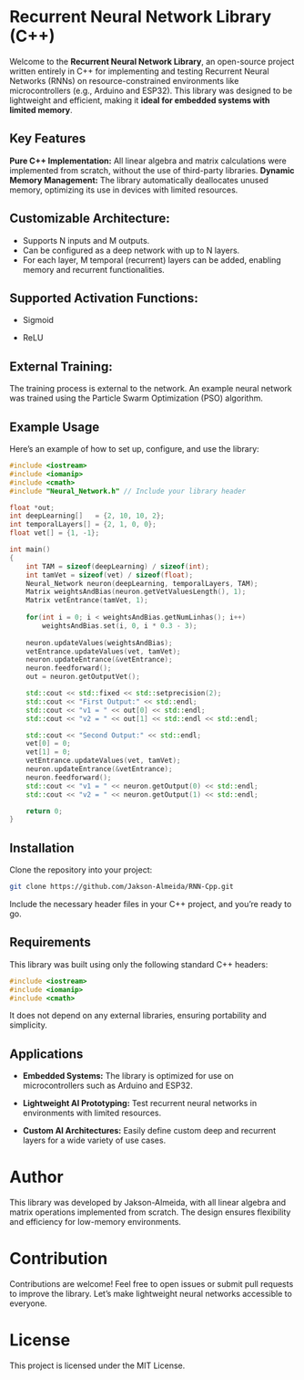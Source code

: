 
# Recurrent Neural Network Library (C++)

Welcome to the **Recurrent Neural Network Library**, an open-source project written entirely in C++ for implementing and testing Recurrent Neural Networks (RNNs) on resource-constrained environments like microcontrollers (e.g., Arduino and ESP32). This library was designed to be lightweight and efficient, making it **ideal for embedded systems with limited memory**.

## Key Features

**Pure C++ Implementation:** All linear algebra and matrix calculations were implemented from scratch, without the use of third-party libraries.
**Dynamic Memory Management:** The library automatically deallocates unused memory, optimizing its use in devices with limited resources.

## Customizable Architecture:

- Supports N inputs and M outputs.
- Can be configured as a deep network with up to N layers.
- For each layer, M temporal (recurrent) layers can be added, enabling memory and recurrent functionalities.


## Supported Activation Functions:

- Sigmoid

- ReLU


## External Training: 

The training process is external to the network. An example neural network was trained using the Particle Swarm Optimization (PSO) algorithm.


## Example Usage

Here’s an example of how to set up, configure, and use the library:

```c++
#include <iostream>
#include <iomanip>
#include <cmath>
#include "Neural_Network.h" // Include your library header

float *out;
int deepLearning[]   = {2, 10, 10, 2};
int temporalLayers[] = {2, 1, 0, 0};
float vet[] = {1, -1};

int main()
{
    int TAM = sizeof(deepLearning) / sizeof(int);
    int tamVet = sizeof(vet) / sizeof(float);
    Neural_Network neuron(deepLearning, temporalLayers, TAM);
    Matrix weightsAndBias(neuron.getVetValuesLength(), 1);
    Matrix vetEntrance(tamVet, 1);
    
    for(int i = 0; i < weightsAndBias.getNumLinhas(); i++)
        weightsAndBias.set(i, 0, i * 0.3 - 3);
    
    neuron.updateValues(weightsAndBias);
    vetEntrance.updateValues(vet, tamVet);
    neuron.updateEntrance(&vetEntrance);
    neuron.feedforward();
    out = neuron.getOutputVet();

    std::cout << std::fixed << std::setprecision(2);
    std::cout << "First Output:" << std::endl;
    std::cout << "v1 = " << out[0] << std::endl;
    std::cout << "v2 = " << out[1] << std::endl << std::endl;

    std::cout << "Second Output:" << std::endl;
    vet[0] = 0;
    vet[1] = 0;
    vetEntrance.updateValues(vet, tamVet);
    neuron.updateEntrance(&vetEntrance);
    neuron.feedforward();
    std::cout << "v1 = " << neuron.getOutput(0) << std::endl;
    std::cout << "v2 = " << neuron.getOutput(1) << std::endl;

    return 0;
}
```


## Installation

Clone the repository into your project:

``` bash
git clone https://github.com/Jakson-Almeida/RNN-Cpp.git
```

Include the necessary header files in your C++ project, and you’re ready to go.

## Requirements

This library was built using only the following standard C++ headers:

```c++
#include <iostream>
#include <iomanip>
#include <cmath>
```

It does not depend on any external libraries, ensuring portability and simplicity.

## Applications

- **Embedded Systems:** The library is optimized for use on microcontrollers such as Arduino and ESP32.

- **Lightweight AI Prototyping:** Test recurrent neural networks in environments with limited resources.

- **Custom AI Architectures:** Easily define custom deep and recurrent layers for a wide variety of use cases.


# Author

This library was developed by Jakson-Almeida, with all linear algebra and matrix operations implemented from scratch. The design ensures flexibility and efficiency for low-memory environments.

# Contribution

Contributions are welcome! Feel free to open issues or submit pull requests to improve the library. Let’s make lightweight neural networks accessible to everyone.

# License

This project is licensed under the MIT License.
